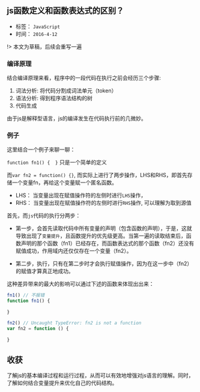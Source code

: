 ## js函数定义和函数表达式的区别？
- 标签： `JavaScript`
- 时间： `2016-4-12`

!> 本文为草稿，后续会重写一遍

### 编译原理

结合编译原理来看，程序中的一段代码在执行之前会经历三个步骤:

1. 词法分析: 将代码分割成词法单元（token）
2. 语法分析: 得到程序语法结构的树
3. 代码生成

由于js是解释型语言，js的编译发生在代码执行前的几微妙。

### 例子

这里结合一个例子来聊一聊：

`function fn1() {  }` 只是一个简单的定义

而`var fn2 = function() {}`, 而实际上进行了两步操作，LHS和RHS，即首先存储一个变量fn，再给这个变量赋一个匿名函数。

- LHS： 当变量出现在赋值操作符的左侧时进行`LHS`操作，
- RHS： 当变量出现在赋值操作符的左侧时进行`RHS`操作, 可以理解为取到源值

首先，而`js`代码的执行分两步：

- 第一步，会首先读取代码中所有变量的声明（包含函数的声明），于是，这就导致出现了`变量提升`，且函数提升的优先级更高。当第一遍的读取结束后，函数声明的那个函数（fn1）已经存在，而函数表达式的那个函数（fn2）还没有赋值成功，作用域内还仅仅存在一个变量（fn2）。

- 第二步，执行，只有在第二步时才会执行赋值操作，因为在这一步中（fn2）的赋值才算真正地成功。

这种差异带来的最大的影响可以通过下述的函数来体现出出来：

```js
fn1() // 不报错
function fn1() {
  
}

fn2() // Uncaught TypeError: fn2 is not a function
var fn2 = function () {
  
}
```

## 收获

了解js的基本编译过程和运行过程，从而可以有效地增强对js语言的理解。同时，了解如何结合变量提升来优化自己的代码结构。